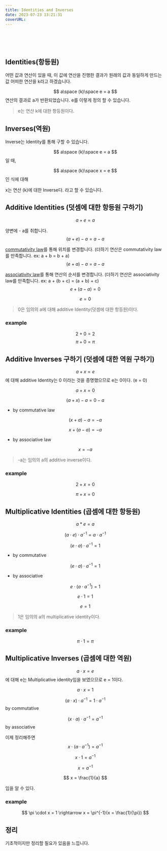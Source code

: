 ```yaml
---
title: Identities and Inverses
date: 2023-07-23 13:21:31
coverURL: 
---
```

<br />
<br />
<br />

## Identities(항등원)

어떤 값과 연산이 있을 때, 이 값에 연산을 진행한 결과가 원래의 값과 동일하게 만드는 값
어떠한 연산을 k라고 하겠습니다.

$$
a\space (k)\space e = a
$$
연산의 결과로 a가 반환되었습니다.
e를 이렇게 정의 할 수 있습니다.
> e는 연산 k에 대한 항등원이다.

## Inverses(역원)

Inverse는 Identity를 통해 구할 수 있습니다.

$$
a\space (k)\space e = a
$$
일 때,

$$
a\space (k)\space x = e
$$
인 식에 대해

x는 연산 (k)에 대한 Inverse다. 라고 할 수 있습니다.

## Additive Identities (덧셈에 대한 항등원 구하기)

$$
a + e = a
$$

양변에 - a를 취합니다.
$$
(a + e) - a = a - a  
$$
 
<a href="https://www.britannica.com/science/commutative-law">commutativity law</a>를 통해 위치를 변경합니다.
(더하기 연산은 commutativity law를 만족합니다. ex: a + b = b + a)
$$
(e + a) - a = a - a
$$

<a href="https://www.britannica.com/science/associative-law">associativity law</a>를 통해 연산의 순서를 변경합니다.
(더하기 연산은 associativity law를 만족합니다. ex: a + (b + c) = (a + b) + c)
$$
e + (a - a) = 0 
$$

$$
e = 0
$$

> 0은 임의의 a에 대해 additive Identity(덧셈에 대한 항등원)이다.

### example

$$
2 + 0 = 2
$$
$$
\pi + 0 = \pi
$$

## Additive Inverses 구하기 (덧셈에 대한 역원 구하기)

$$
a + x = e
$$
에 대해 additive Identity는 0 이라는 것을 증명했으므로 e는 0이다. (e = 0)

$$
a + x = 0
$$

$$
(a + x) - a = 0 - a
$$
- by commutative law 

$$
(x + a) - a = - a
$$

$$
x + (a - a) = - a
$$
- by associative law

$$
x = - a
$$

> -a는 임의의 a의 additive inverse이다. 

### example
$$
2 + x = 0
$$

$$
\pi + x = 0 
$$

## Multiplicative Identities (곱셈에 대한 항등원)

$$
a * e = a
$$

$$
(a \cdot e) \cdot a^{-1} = a \cdot a^{-1}
$$

$$
(e \cdot a) \cdot a^{-1} = 1
$$
- by commutative

$$
(e \cdot a) \cdot a^{-1} = 1
$$
- by associative

$$
e \cdot (a \cdot a^{-1}) = 1
$$

$$
e \cdot 1 = 1
$$

$$
e = 1
$$

> 1은 임의의 a의 multiplicative identity이다.

### example

$$
\pi \cdot 1 = \pi
$$

## Multiplicative Inverses (곱셈에 대한 역원)

$$
a \cdot x = e
$$
에 대해 e는 Multiplicative identity임을 보였으므로 e = 1이다.

$$
a \cdot x = 1
$$

$$
(a \cdot x) \cdot a^{-1} = 1 \cdot a^{-1}
$$
by commutative

$$
(x \cdot a) \cdot a^{-1} = a^{-1}
$$
by associative

이제 정리해주면
$$
x \cdot (a \cdot a^{-1}) = a^{-1}
$$

$$
x \cdot 1 = a^{-1}
$$

$$
x = a^{-1}
$$

$$
x = \frac{1}{a}
$$

임을 알 수 있다.

### example
$$
\pi \cdot x = 1 \rightarrow x = \pi^{-1}(x = \frac{1}{\pi})
$$

## 정리

기초적이지만 정리할 필요가 있음을 느낍니다.
